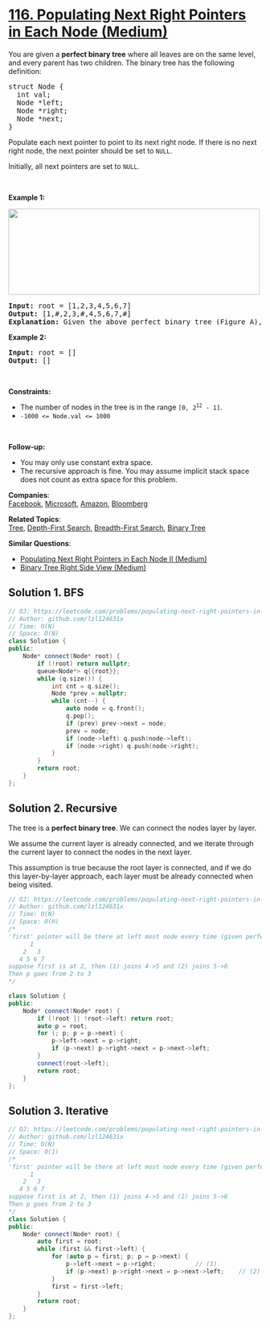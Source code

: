 # [116. Populating Next Right Pointers in Each Node (Medium)](https://leetcode.com/problems/populating-next-right-pointers-in-each-node/)

<p>You are given a <strong>perfect binary tree</strong> where all leaves are on the same level, and every parent has two children. The binary tree has the following definition:</p>

<pre>struct Node {
  int val;
  Node *left;
  Node *right;
  Node *next;
}
</pre>

<p>Populate each next pointer to point to its next right node. If there is no next right node, the next pointer should be set to <code>NULL</code>.</p>

<p>Initially, all next pointers are set to <code>NULL</code>.</p>

<p>&nbsp;</p>
<p><strong>Example 1:</strong></p>
<img alt="" src="https://assets.leetcode.com/uploads/2019/02/14/116_sample.png" style="width: 500px; height: 171px;">
<pre><strong>Input:</strong> root = [1,2,3,4,5,6,7]
<strong>Output:</strong> [1,#,2,3,#,4,5,6,7,#]
<strong>Explanation: </strong>Given the above perfect binary tree (Figure A), your function should populate each next pointer to point to its next right node, just like in Figure B. The serialized output is in level order as connected by the next pointers, with '#' signifying the end of each level.
</pre>

<p><strong>Example 2:</strong></p>

<pre><strong>Input:</strong> root = []
<strong>Output:</strong> []
</pre>

<p>&nbsp;</p>
<p><strong>Constraints:</strong></p>

<ul>
	<li>The number of nodes in the tree is in the range <code>[0, 2<sup>12</sup> - 1]</code>.</li>
	<li><code>-1000 &lt;= Node.val &lt;= 1000</code></li>
</ul>

<p>&nbsp;</p>
<p><strong>Follow-up:</strong></p>

<ul>
	<li>You may only use constant extra space.</li>
	<li>The recursive approach is fine. You may assume implicit stack space does not count as extra space for this problem.</li>
</ul>


**Companies**:  
[Facebook](https://leetcode.com/company/facebook), [Microsoft](https://leetcode.com/company/microsoft), [Amazon](https://leetcode.com/company/amazon), [Bloomberg](https://leetcode.com/company/bloomberg)

**Related Topics**:  
[Tree](https://leetcode.com/tag/tree/), [Depth-First Search](https://leetcode.com/tag/depth-first-search/), [Breadth-First Search](https://leetcode.com/tag/breadth-first-search/), [Binary Tree](https://leetcode.com/tag/binary-tree/)

**Similar Questions**:
* [Populating Next Right Pointers in Each Node II (Medium)](https://leetcode.com/problems/populating-next-right-pointers-in-each-node-ii/)
* [Binary Tree Right Side View (Medium)](https://leetcode.com/problems/binary-tree-right-side-view/)

## Solution 1. BFS

```cpp
// OJ: https://leetcode.com/problems/populating-next-right-pointers-in-each-node/
// Author: github.com/lzl124631x
// Time: O(N)
// Space: O(N)
class Solution {
public:
    Node* connect(Node* root) {
        if (!root) return nullptr;
        queue<Node*> q{{root}};
        while (q.size()) {
            int cnt = q.size();
            Node *prev = nullptr;
            while (cnt--) {
                auto node = q.front();
                q.pop();
                if (prev) prev->next = node;
                prev = node;
                if (node->left) q.push(node->left);
                if (node->right) q.push(node->right);
            }
        }
        return root;
    }
};
```

## Solution 2. Recursive

The tree is a **perfect binary tree**. We can connect the nodes layer by layer.

We assume the current layer is already connected, and we iterate through the current layer to connect the nodes in the next layer.

This assumption is true because the root layer is connected, and if we do this layer-by-layer approach, each layer must be already connected when being visited.

```cpp
// OJ: https://leetcode.com/problems/populating-next-right-pointers-in-each-node/
// Author: github.com/lzl124631x
// Time: O(N)
// Space: O(H)
/*
'first' pointer will be there at left most node every time (given perfect binary tree)
      1
    2   3
   4 5 6 7
suppose first is at 2, then (1) joins 4->5 and (2) joins 5->6
Then p goes from 2 to 3
*/

class Solution {
public:
    Node* connect(Node* root) {
        if (!root || !root->left) return root;
        auto p = root;
        for (; p; p = p->next) {
            p->left->next = p->right;
            if (p->next) p->right->next = p->next->left;
        }
        connect(root->left);
        return root;
    }
};
```

## Solution 3. Iterative

```cpp
// OJ: https://leetcode.com/problems/populating-next-right-pointers-in-each-node/
// Author: github.com/lzl124631x
// Time: O(N)
// Space: O(1)
/*
'first' pointer will be there at left most node every time (given perfect binary tree)
      1
    2   3
   4 5 6 7
suppose first is at 2, then (1) joins 4->5 and (2) joins 5->6
Then p goes from 2 to 3
*/
class Solution {
public:
    Node* connect(Node* root) {
        auto first = root;
        while (first && first->left) {
            for (auto p = first; p; p = p->next) {
                p->left->next = p->right;			// (1)
                if (p->next) p->right->next = p->next->left; 	// (2)
            }
            first = first->left;
        }
        return root;
    }
};
```
